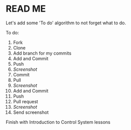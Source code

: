 # READ ME

Let's add some 'To do' algorithm to not forget what to do.

To do: <br>
1. Fork
2. Clone
3. Add branch for my commits
4. Add and Commit
5. Push
6. *Screenshot*
7. Commit
8. Pull
9. *Screenshot*
10. Add and Commit
11. Push
12. Pull request
13. *Screenshot*
14. Send screenshot

Finish with Introduction to Control System lessons
